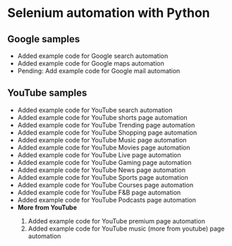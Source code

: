 <h1>Selenium automation with Python</h1>

<h2> Google samples </h2>
<ul>
<li>Added example code for Google search automation</li>
<li>Added example code for Google maps automation</li>
<li>Pending: Add example code for Google mail automation</li>
</ul>

<h2> YouTube samples </h2>
<ul>
<li>Added example code for YouTube search automation</li>
<li>Added example code for YouTube shorts page automation</li>
<li>Added example code for YouTube Trending page automation</li>
<li>Added example code for YouTube Shopping page automation</li>
<li>Added example code for YouTube Music page automation</li>
<li>Added example code for YouTube Movies page automation</li>
<li>Added example code for YouTube Live page automation</li>
<li>Added example code for YouTube Gaming page automation</li>
<li>Added example code for YouTube News page automation</li>
<li>Added example code for YouTube Sports page automation</li>
<li>Added example code for YouTube Courses page automation</li>
<li>Added example code for YouTube F&B page automation</li>
<li>Added example code for YouTube Podcasts page automation</li>
  <li><b>More from YouTube</b></li>
<ol>
<li>Added example code for YouTube premium page automation</li>
<li>Added example code for YouTube music (more from youtube) page automation</li>
</ol>
</ul>
